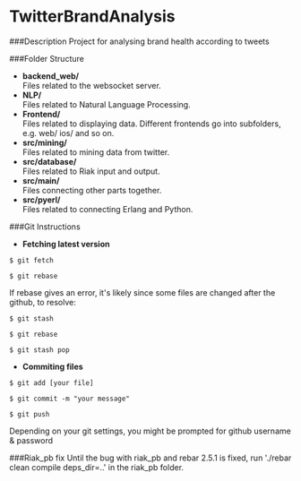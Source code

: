 TwitterBrandAnalysis
====================

###Description
Project for analysing brand health according to tweets

###Folder Structure
* <b>backend\_web/</b><br />
    Files related to the websocket server.
* <b>NLP/</b><br />
    Files related to Natural Language Processing.
* <b>Frontend/</b><br />
    Files related to displaying data. Different frontends go into subfolders, e.g. web/ ios/ and so on.
* <b>src/mining/</b><br />
    Files related to mining data from twitter.
* <b>src/database/</b><br />
    Files related to Riak input and output.
* <b>src/main/</b><br />
    Files connecting other parts together.
* <b>src/pyerl/</b><br />
    Files related to connecting Erlang and Python.

###Git Instructions
* <b> Fetching latest version </b><br />

` $ git fetch `

` $ git rebase `

If rebase gives an error, it's likely since some files are changed after the github, to resolve:

` $ git stash `

` $ git rebase `

` $ git stash pop `

* <b> Commiting files </b>

` $ git add [your file] `

` $ git commit -m "your message" `

` $ git push `

Depending on your git settings, you might be prompted for github username & password

###Riak\_pb fix
Until the bug with riak\_pb and rebar 2.5.1 is fixed, run './rebar clean compile deps\_dir=..' in the riak\_pb folder.
